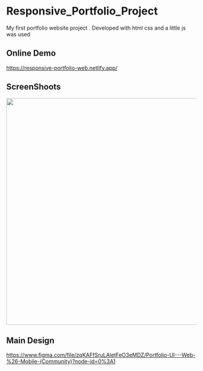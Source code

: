 # Responsive_Portfolio_Project
My first portfolio website project . Developed with html css and a little js was used

## Online Demo

https://responsive-portfolio-web.netlify.app/

## ScreenShoots
<img src="https://user-images.githubusercontent.com/70813725/156333134-d0d1ed25-c48b-47e5-9427-1220416a68ba.png" width="600px"> 

## Main Design

https://www.figma.com/file/zqKAFfSruLAletFeO3eMDZ/Portfolio-UI---Web-%26-Mobile-(Community)?node-id=0%3A1
